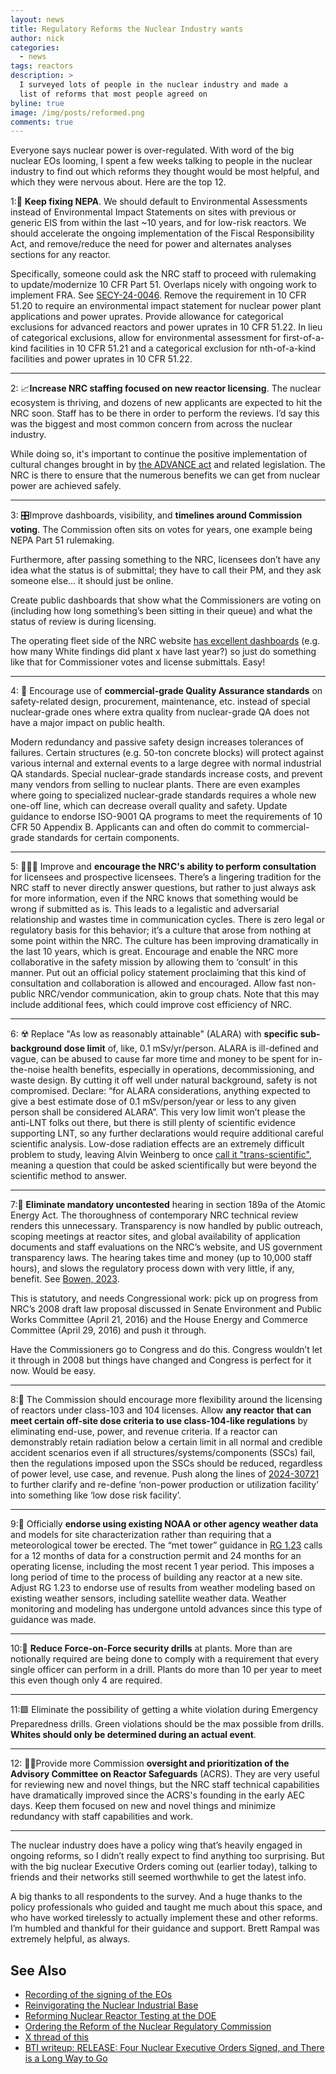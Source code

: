 ```yaml
---
layout: news
title: Regulatory Reforms the Nuclear Industry wants
author: nick
categories:
  - news
tags: reactors
description: >
  I surveyed lots of people in the nuclear industry and made a
  list of reforms that most people agreed on
byline: true
image: /img/posts/reformed.png
comments: true
---
```


<div class="row">
<div class="col-md-8" markdown="1">

Everyone says nuclear power is over-regulated. With word of the big nuclear EOs
looming, I spent a few weeks talking to people in the nuclear industry to find
out which reforms they thought would be most helpful, and which they were
nervous about. Here are the top 12.

1:🌳 **Keep fixing NEPA**. We should default to Environmental Assessments instead of
Environmental Impact Statements on sites with previous or generic EIS from
within the last ~10 years, and for low-risk reactors. We should accelerate the
ongoing implementation of the Fiscal Responsibility Act, and remove/reduce the
need for power and alternates analyses sections for any reactor.

Specifically, someone could ask the NRC staff to proceed with rulemaking to
update/modernize 10 CFR Part 51. Overlaps nicely with ongoing work to implement
FRA. See [SECY-24-0046](https://www.nrc.gov/docs/ML2407/ML24078A013.html).
Remove the requirement in 10 CFR 51.20 to require an environmental impact
statement for nuclear power plant applications and power uprates. Provide
allowance for categorical exclusions for advanced reactors and power uprates in
10 CFR 51.22. In lieu of categorical exclusions, allow for environmental
assessment for first-of-a-kind facilities in 10 CFR 51.21 and a categorical
exclusion for nth-of-a-kind facilities and power uprates in 10 CFR 51.22.

<hr/>

2: 📈**Increase NRC staffing focused on new reactor licensing**. The nuclear
ecosystem is thriving, and dozens of new applicants are expected to hit the NRC
soon. Staff has to be there in order to perform the reviews. I’d say this was
the biggest and most common concern from across the nuclear industry.

While doing so, it's important to continue the positive implementation of
cultural changes brought in by [the ADVANCE
act](https://www.nrc.gov/about-nrc/governing-laws/advance-act.html) and related
legislation. The NRC is there to ensure that the numerous benefits we can get
from nuclear power are achieved safely.

<hr/>

3: 🎛️Improve dashboards, visibility, and **timelines around Commission voting**.
The Commission often sits on votes for years, one example being NEPA Part 51
rulemaking.

Furthermore, after passing something to the NRC, licensees don’t have any idea
what the status is of submittal; they have to call their PM, and they ask
someone else… it should just be online.

Create public dashboards that show what the Commissioners are voting on
(including how long something’s been sitting in their queue) and what the status
of review is during licensing.

The operating fleet side of the NRC website [has excellent
dashboards](https://www.nrc.gov/reactors/operating/oversight/docket-chart.html?docket=cook1)
(e.g. how many White findings did plant x have last year?) so just do something
like that for Commissioner votes and license submittals. Easy!

<hr/>

4: 🧷 Encourage use of **commercial-grade Quality Assurance standards** on
safety-related design, procurement, maintenance, etc. instead of special
nuclear-grade ones where extra quality from nuclear-grade QA does not have a
major impact on public health.

Modern redundancy and passive safety design increases tolerances of failures.
Certain structures (e.g. 50-ton concrete blocks) will protect against various
internal and external events to a large degree with normal industrial QA
standards. Special nuclear-grade standards increase costs, and prevent many
vendors from selling to nuclear plants. There are even examples where going to
specialized nuclear-grade standards requires a whole new one-off line, which can
decrease overall quality and safety. Update guidance to endorse ISO-9001 QA
programs to meet the requirements of 10 CFR 50 Appendix B. Applicants can and
often do commit to commercial-grade standards for certain components.

<hr/>

5: 🧑‍🤝‍🧑 Improve and **encourage the NRC's ability to perform consultation** for
licensees and prospective licensees. There’s a lingering tradition for the NRC
staff to never directly answer questions, but rather to just always ask for more
information, even if the NRC knows that something would be wrong if submitted as
is. This leads to a legalistic and adversarial relationship and wastes time in
communication cycles. There is zero legal or regulatory basis for this behavior;
it’s a culture that arose from nothing at some point within the NRC. The culture
has been improving dramatically in the last 10 years, which is great. Encourage
and enable the NRC more collaborative in the safety mission by allowing them to
‘consult’ in this manner. Put out an official policy statement proclaiming that
this kind of consultation and collaboration is allowed and encouraged. Allow
fast non-public NRC/vendor communication, akin to group chats. Note that this
may include additional fees, which could improve cost efficiency of NRC.

<hr/>

6: ☢️ Replace "As low as reasonably attainable" (ALARA) with **specific
sub-background dose limit** of, like, 0.1 mSv/yr/person. ALARA is ill-defined
and vague, can be abused to cause far more time and money to be spent for
in-the-noise health benefits, especially in operations, decommissioning, and
waste design. By cutting it off well under natural background, safety is not
compromised. Declare: “for ALARA considerations, anything expected to give a
best estimate dose of 0.1 mSv/person/year or less to any given person shall be
considered ALARA”. This very low limit won’t please the anti-LNT folks out
there, but there is still plenty of scientific evidence supporting LNT, so any
further declarations would require additional careful scientific analysis.
Low-dose radiation effects are an extremely difficult problem to study, leaving
Alvin Weinberg to once [call it
"trans-scientific"](https://www.science.org/doi/epdf/10.1126/science.177.4045.211),
meaning a question that could be asked scientifically but were beyond the
scientific method to answer.

<hr/>

7:🤝 **Eliminate mandatory uncontested** hearing in section 189a of the Atomic
Energy Act. The thoroughness of contemporary NRC technical review renders this
unnecessary. Transparency is now handled by public outreach, scoping meetings at
reactor sites, and global availability of application documents and staff
evaluations on the NRC’s website, and US government transparency laws. The
hearing takes time and money (up to 10,000 staff hours), and slows the
regulatory process down with very little, if any, benefit. See [Bowen,
2023](https://www.energypolicy.columbia.edu/publications/improving-the-efficiency-of-nrc-power-reactor-licensing-the-1957-mandatory-hearing-reconsidered/).

This is statutory, and needs Congressional work: pick up on progress from NRC’s
2008 draft law proposal discussed in Senate Environment and Public Works
Committee (April 21, 2016) and the House Energy and Commerce Committee (April
29, 2016) and push it through.

Have the Commissioners go to Congress and do this. Congress wouldn’t let it
through in 2008 but things have changed and Congress is perfect for it now.
Would be easy.

<hr/>

8:🦺 The Commission should encourage more flexibility around the licensing of
reactors under class-103 and 104 licenses. Allow **any reactor that can meet
certain off-site dose criteria to use class-104-like regulations** by
eliminating end-use, power, and revenue criteria. If a reactor can demonstrably
retain radiation below a certain limit in all normal and credible accident
scenarios even if all structures/systems/components (SSCs) fail, then the
regulations imposed upon the SSCs should be reduced, regardless of power level,
use case, and revenue. Push along the lines of
[2024-30721](https://www.federalregister.gov/documents/2024/12/30/2024-30721/non-power-production-or-utilization-facility-license-renewal)
to further clarify and re-define ‘non-power production or utilization facility’
into something like ‘low dose risk facility’.

<hr/>

9:🍃 Officially **endorse using existing NOAA or other agency weather data** and
models for site characterization rather than requiring that a meteorological
tower be erected. The “met tower” guidance in [RG
1.23](https://www.nrc.gov/docs/ML0703/ML070350028.pdf) calls for a 12 months of
data for a construction permit and 24 months for an operating license, including
the most recent 1 year period. This imposes a long period of time to the process
of building any reactor at a new site. Adjust RG 1.23 to endorse use of results
from weather modeling based on existing weather sensors, including satellite
weather data. Weather monitoring and modeling has undergone untold advances
since this type of guidance was made.

<hr/>

10:💂 **Reduce Force-on-Force security drills** at plants. More than are notionally
required are being done to comply with a requirement that every single officer
can perform in a drill. Plants do more than 10 per year to meet this even though
only 4 are required.

<hr/>

11:🟩 Eliminate the possibility of getting a white violation during Emergency
Preparedness drills. Green violations should be the max possible from drills.
**Whites should only be determined during an actual event**.

<hr/>

12: 🧑‍⚖️Provide more Commission **oversight and prioritization of the Advisory
Committee on Reactor Safeguards** (ACRS). They are very useful for reviewing new
and novel things, but the NRC staff technical capabilities have dramatically
improved since the ACRS's founding in the early AEC days. Keep them focused on
new and novel things and minimize redundancy with staff capabilities and work.

<hr/>

The nuclear industry does have a policy wing that’s heavily engaged in ongoing
reforms, so I didn’t really expect to find anything too surprising. But with the
big nuclear Executive Orders coming out (earlier today), talking to friends and their
networks still seemed worthwhile to get the latest info.

A big thanks to all respondents to the survey. And a huge thanks to the policy
professionals who guided and taught me much about this space, and who have
worked tirelessly to actually implement these and other reforms. I’m humbled and
thankful for their guidance and support. Brett Rampal was extremely helpful, as always.

## See Also

- [Recording of the signing of the EOs](https://www.youtube.com/watch?v=O9rCTRL6vmQ)
- [Reinvigorating the Nuclear Industrial Base](https://www.whitehouse.gov/presidential-actions/2025/05/reinvigorating-the-nuclear-industrial-base/)
- [Reforming Nuclear Reactor Testing at the DOE](https://www.whitehouse.gov/presidential-actions/2025/05/reforming-nuclear-reactor-testing-at-the-department-of-energy/)
- [Ordering the Reform of the Nuclear Regulatory Commission](https://www.whitehouse.gov/presidential-actions/2025/05/ordering-the-reform-of-the-nuclear-regulatory-commission/)
- [X thread of this](https://x.com/whatisnuclear/status/1925922832787100040)
- [BTI writeup: RELEASE: Four Nuclear Executive Orders Signed, and There is a Long Way to Go](https://thebreakthrough.org/press/release-four-nuclear-executive-orders-signed-and-there-is-a-long-way-to-go)

</div>
</div>
